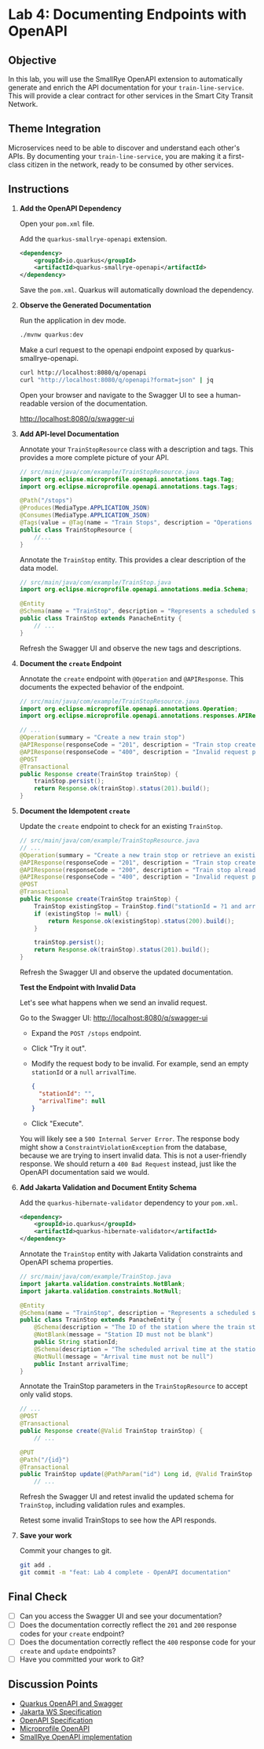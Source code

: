 # Lab 4: Documenting Endpoints with OpenAPI

## Objective

In this lab, you will use the SmallRye OpenAPI extension to automatically generate and enrich the API documentation for your `train-line-service`. This will provide a clear contract for other services in the Smart City Transit Network.

## Theme Integration

Microservices need to be able to discover and understand each other's APIs. By documenting your `train-line-service`, you are making it a first-class citizen in the network, ready to be consumed by other services.

## Instructions

1.  **Add the OpenAPI Dependency**

    Open your `pom.xml` file.

    Add the `quarkus-smallrye-openapi` extension.

    ```xml
    <dependency>
        <groupId>io.quarkus</groupId>
        <artifactId>quarkus-smallrye-openapi</artifactId>
    </dependency>
    ```

    Save the `pom.xml`. Quarkus will automatically download the dependency.

2.  **Observe the Generated Documentation**

    Run the application in dev mode.

    ```bash
    ./mvnw quarkus:dev
    ```

    Make a curl request to the openapi endpoint exposed by quarkus-smallrye-openapi.

    ```bash
    curl http://localhost:8080/q/openapi
    curl "http://localhost:8080/q/openapi?format=json" | jq
    ```

    Open your browser and navigate to the Swagger UI to see a human-readable version of the documentation.

    [http://localhost:8080/q/swagger-ui](http://localhost:8080/q/swagger-ui)

3.  **Add API-level Documentation**

    Annotate your `TrainStopResource` class with a description and tags. This provides a more complete picture of your API.

    ```java
    // src/main/java/com/example/TrainStopResource.java
    import org.eclipse.microprofile.openapi.annotations.tags.Tag;
    import org.eclipse.microprofile.openapi.annotations.tags.Tags;

    @Path("/stops")
    @Produces(MediaType.APPLICATION_JSON)
    @Consumes(MediaType.APPLICATION_JSON)
    @Tags(value = @Tag(name = "Train Stops", description = "Operations for managing train stops."))
    public class TrainStopResource {
        //...
    }
    ```

    Annotate the `TrainStop` entity. This provides a clear description of the data model.

    ```java
    // src/main/java/com/example/TrainStop.java
    import org.eclipse.microprofile.openapi.annotations.media.Schema;

    @Entity
    @Schema(name = "TrainStop", description = "Represents a scheduled stop for a train line.")
    public class TrainStop extends PanacheEntity {
        // ...
    }
    ```

    Refresh the Swagger UI and observe the new tags and descriptions.

4.  **Document the `create` Endpoint**

    Annotate the `create` endpoint with `@Operation` and `@APIResponse`. This documents the expected behavior of the endpoint.

    ```java
    // src/main/java/com/example/TrainStopResource.java
    import org.eclipse.microprofile.openapi.annotations.Operation;
    import org.eclipse.microprofile.openapi.annotations.responses.APIResponse;

    // ...
    @Operation(summary = "Create a new train stop")
    @APIResponse(responseCode = "201", description = "Train stop created successfully")
    @APIResponse(responseCode = "400", description = "Invalid request payload")
    @POST
    @Transactional
    public Response create(TrainStop trainStop) {
        trainStop.persist();
        return Response.ok(trainStop).status(201).build();
    }
    ```

5.  **Document the Idempotent `create`**

    Update the `create` endpoint to check for an existing `TrainStop`.

    ```java
    // src/main/java/com/example/TrainStopResource.java
    // ...
    @Operation(summary = "Create a new train stop or retrieve an existing one")
    @APIResponse(responseCode = "201", description = "Train stop created successfully")
    @APIResponse(responseCode = "200", description = "Train stop already exists")
    @APIResponse(responseCode = "400", description = "Invalid request payload")
    @POST
    @Transactional
    public Response create(TrainStop trainStop) {
        TrainStop existingStop = TrainStop.find("stationId = ?1 and arrivalTime = ?2", trainStop.stationId, trainStop.arrivalTime).firstResult();
        if (existingStop != null) {
            return Response.ok(existingStop).status(200).build();
        }

        trainStop.persist();
        return Response.ok(trainStop).status(201).build();
    }
    ```

    Refresh the Swagger UI and observe the updated documentation.

    **Test the Endpoint with Invalid Data**

    Let's see what happens when we send an invalid request.

    Go to the Swagger UI: [http://localhost:8080/q/swagger-ui](http://localhost:8080/q/swagger-ui)

    -   Expand the `POST /stops` endpoint.
    -   Click "Try it out".
    -   Modify the request body to be invalid. For example, send an empty `stationId` or a `null` `arrivalTime`.

        ```json
        {
          "stationId": "",
          "arrivalTime": null
        }
        ```
    -   Click "Execute".

    You will likely see a `500 Internal Server Error`. The response body might show a `ConstraintViolationException` from the database, because we are trying to insert invalid data. This is not a user-friendly response. We should return a `400 Bad Request` instead, just like the OpenAPI documentation said we would.

6.  **Add Jakarta Validation and Document Entity Schema**

    Add the `quarkus-hibernate-validator` dependency to your `pom.xml`.

    ```xml
    <dependency>
        <groupId>io.quarkus</groupId>
        <artifactId>quarkus-hibernate-validator</artifactId>
    </dependency>
    ```

    Annotate the `TrainStop` entity with Jakarta Validation constraints and OpenAPI schema properties.

    ```java
    // src/main/java/com/example/TrainStop.java
    import jakarta.validation.constraints.NotBlank;
    import jakarta.validation.constraints.NotNull;

    @Entity
    @Schema(name = "TrainStop", description = "Represents a scheduled stop for a train line.")
    public class TrainStop extends PanacheEntity {
        @Schema(description = "The ID of the station where the train stops", example = "station-1")
        @NotBlank(message = "Station ID must not be blank")
        public String stationId;
        @Schema(description = "The scheduled arrival time at the station in ISO 8601 format", example = "2025-09-16T10:00:00Z")
        @NotNull(message = "Arrival time must not be null")
        public Instant arrivalTime;
    }
    ```

    Annotate the TrainStop parameters in the `TrainStopResource` to accept only valid stops.

    ```java
    // ...
    @POST
    @Transactional
    public Response create(@Valid TrainStop trainStop) {
        // ...

    @PUT
    @Path("/{id}")
    @Transactional
    public TrainStop update(@PathParam("id") Long id, @Valid TrainStop newTrainStop) {
        // ...
    ```

    Refresh the Swagger UI and retest invalid the updated schema for `TrainStop`, including validation rules and examples.

    Retest some invalid TrainStops to see how the API responds.

7.  **Save your work**

    Commit your changes to git.

    ```bash
    git add .
    git commit -m "feat: Lab 4 complete - OpenAPI documentation"
    ```

## Final Check

- [ ] Can you access the Swagger UI and see your documentation?
- [ ] Does the documentation correctly reflect the `201` and `200` response codes for your `create` endpoint?
- [ ] Does the documentation correctly reflect the `400` response code for your `create` and `update` endpoints?
- [ ] Have you committed your work to Git?

## Discussion Points
- [Quarkus OpenAPI and Swagger](https://quarkus.io/guides/openapi-swaggerui)
- [Jakarta WS Specification](https://jakarta.ee/specifications/restful-ws/4.0/)
- [OpenAPI Specification](https://swagger.io/specification/)
- [Microprofile OpenAPI](https://microprofile.io/specifications/open-api/)
- [SmallRye OpenAPI implementation](https://github.com/smallrye/smallrye-open-api)